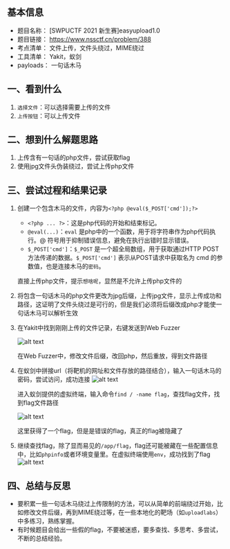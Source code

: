 ## 基本信息

- 题目名称： [SWPUCTF 2021 新生赛]easyupload1.0
- 题目链接： https://www.nssctf.cn/problem/388
- 考点清单： 文件上传，文件头绕过，MIME绕过
- 工具清单： Yakit，蚁剑
- payloads： 一句话木马

## 一、看到什么

1. `选择文件`：可以选择需要上传的文件
2. `上传按钮`：可以上传文件

## 二、想到什么解题思路

1. 上传含有一句话的php文件，尝试获取flag
2. 使用jpg文件头伪装绕过，尝试上传php文件

## 三、尝试过程和结果记录

1. 创建一个包含木马的文件，内容为`<?php @eval($_POST['cmd']);?>`
    - `<?php ... ?>`：这是php代码的开始和结束标记。
    - `@eval(...)`：`eval` 是php中的一个函数，用于将字符串作为php代码执行。@ 符号用于抑制错误信息，避免在执行出错时显示错误。
    - `$_POST['cmd']`：`$_POST` 是一个超全局数组，用于获取通过HTTP POST方法传递的数据。`$_POST['cmd']` 表示从POST请求中获取名为 cmd 的参数值，也是连接木马的`密码`。

    直接上传php文件，提示`想啥呢`，显然是不允许上传php文件的

2. 将包含一句话木马的php文件更改为jpg后缀，上传jpg文件，显示上传成功和路径，这证明了文件头绕过是可行的，但是我们必须将后缀改成php才能使一句话木马可以解析生效

3. 在Yakit中找到刚刚上传的文件记录，右键发送到Web Fuzzer

    ![alt text](<images/[SWPUCTF 2021 新生赛]easyupload1.0-yakit.jpg>)

    在Web Fuzzer中，修改文件后缀，改回php，然后重放，得到文件路径

4. 在蚁剑中拼接url（将靶机的网址和文件存放的路径结合），输入一句话木马的密码，尝试访问，成功连接
    ![alt text](<images/[SWPUCTF 2021 新生赛]easyupload1.0-antsword-connect.jpg>)

    进入蚁剑提供的虚拟终端，输入命令`find / -name flag`，查找flag文件，找到flag文件路径

    ![alt text](<images/[SWPUCTF 2021 新生赛]easyupload1.0-find_flag.jpg>)

    这里获得了一个flag，但是是错误的flag，真正的flag被隐藏了

5. 继续查找flag，除了显而易见的`/app/flag`，flag还可能被藏在一些配置信息中，比如`phpinfo`或者环境变量里。在虚拟终端使用`env`，成功找到了flag
    ![alt text](<images/[SWPUCTF 2021 新生赛]easyupload1.0-env.jpg>)
## 四、总结与反思

- 要积累一些一句话木马绕过上传限制的方法，可以从简单的前端绕过开始，比如修改文件后缀，再到MIME绕过等，在一些本地化的靶场（如`uploadlabs`）中多练习，熟练掌握。
- 有时候题目会给出一些假的flag，不要被迷惑，要多查找、多思考、多尝试，不断的总结经验。
